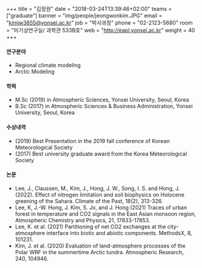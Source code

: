 ﻿+++
title = "김정원"
date = "2018-03-24T13:39:46+02:00"
teams = ["graduate"]
banner = "img/people/jeongwonkim.JPG"
email = "kimjw3855@yonsei.ac.kr"
job = "박사과정"
phone = "02-2123-5680"
room = "미기상연구실/ 과학관 533B호"
web = "http://eapl.yonsei.ac.kr"
weight = 40
+++

#### 연구분야
+ Regional climate modeling
+ Arctic Modeling

#### 학력
 + M.Sc (2019) in Atmospheric Sciences, Yonsei University, Seoul, Korea
 + B.Sc (2017) in Atmospheric Sciences & Business Administration, Yonsei University, Seoul, Korea

#### 수상내역
 + (2019) Best Presentation in the 2019 fall conference of Korean Meteorological Society
 + (2017) Best university graduate award from the Korea Meteorological Society


#### 논문
+ Lee, J., Claussen, M., Kim, J., Hong, J. W., Song, I. S. and Hong, J. (2022). Effect of nitrogen limitation and soil biophysics on Holocene greening of the Sahara. Climate of the Past, 18(2), 313-326.
+ Lee, K, J.-W. Hong, J. Kim, S. Jo, and J. Hong (2021) Traces of urban forest in temperature and CO2 signals in the East Asian monsoon region, Atmospheric Chemistry and Physics, 21, 17833-17853.
+ Lee, K. et al. (2021) Partitioning of net CO2 exchanges at the city-atmosphere interface into biotic and abiotic components. MethodsX, 8, 101231.
+ Kim, J. et al. (2020) Evaluation of land-atmosphere processes of the Polar WRF in the summertime Arctic tundra. Atmospheric Research, 240, 104946.
